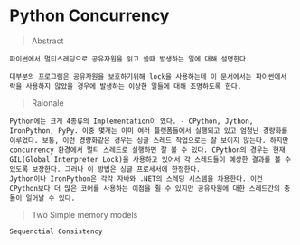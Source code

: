 # Python Concurrency

> Abstract

    파이썬에서 멀티스레딩으로 공유자원을 읽고 쓸때 발생하는 일에 대해 설명한다.

    대부분의 프로그램은 공유자원을 보호하기위해 lock을 사용하는데 이 문서에서는 파이썬에서 락을 사용하지 않았을 경우에 발생하는 이상한 일들에 대해 조명하도록 한다. 

> Raionale

    Python에는 크게 4종류의 Implementation이 있다. - CPython, Jython, IronPython, PyPy. 이중 몇개는 이미 여러 플랫폼들에서 실행되고 있고 엄청난 경량화를 이루었다. 보통, 이런 경량화같은 경우는 싱글 스레드 작업으로는 잘 보이지 않는다. 하지만 concurrency 환경에서 멀티 스레드로 실행하면 잘 볼 수 있다. CPython의 경우는 현재 GIL(Global Interpreter Lock)을 사용하고 있어서 각 스레드들이 예상한 결과를 볼 수 있도록 보장한다. 그러나 이 방법은 싱글 프로세서에 한정한다. 
    Jython이나 IronPython은 각각 자바와 .NET의 스레딩 시스템을 차용한다. 이건 CPython보다 더 많은 코어를 사용하는 이점을 쥘 수 있지만 공유자원에 대한 스레드간의 충돌이 일어날 수 있다.

> Two Simple memory models

    Sequenctial Consistency
        